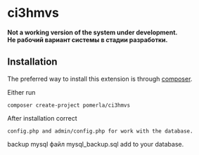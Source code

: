 # ci3hmvs

<strong>Not a working version of the system under development.</strong><br />
<strong>Не рабочий вариант системы в стадии разработки.</strong>



Installation
------------

The preferred way to install this extension is through [composer](http://getcomposer.org/download/).

Either run

```
composer create-project pomerla/ci3hmvs
```

After installation correct 
```
config.php and admin/config.php for work with the database.
```

backup mysql файл mysql_backup.sql add to your database.